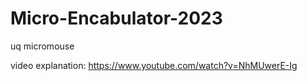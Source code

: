 # Micro-Encabulator-2023
uq micromouse

video explanation:
https://www.youtube.com/watch?v=NhMUwerE-Ig
